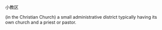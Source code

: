 小教区

(in the Christian Church) a small administrative district typically having its own church and a priest or pastor.
